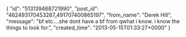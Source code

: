  {
   "id": "513139468721990",
   "post_id": "462493170453287_491707400865197",
   "from_name": "Derek Hill",
   "message": "bf etc....she dont have a bf from qwhat i know. i know the things to look for.",
   "created_time": "2013-05-15T01:33:27+0000"
 }
